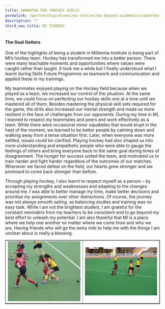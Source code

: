 ```yaml
---
title: SAMANTHA FOO (HOCKEY GIRLS)
permalink: /partnership/alumni/mi-stories/mi-beyond-academics/samantha-foo-hockey-girls/
description: ""
third_nav_title: MI STORIES
---
```

<h4><strong>The Goal Getters</strong></h4>
<p>One of the highlights of being a student in Millennia Institute is being part of MI&rsquo;s hockey team. Hockey has transformed me into a better person. There were many teachable moments and opportunities where values were caught rather than taught. It took me a while but I finally understood what I learnt during Skills Future Programme on teamwork and communication and applied these in my trainings.</p>
<p>My teammates enjoyed playing on the Hockey field because when we played as a team, we increased our control of the situation. At the same time, we could focus on perfecting our hockey skills one at a time until we mastered all of them. Besides mastering the physical skill sets required for the game, the drills also increased our mental strength and made us more resilient in the face of challenges from our opponents. During my time in MI, I learned to respect my teammates and peers and work effectively as a team. While there were occasional minor squabbles that would erupt in the heat of the moment, we learned to be better people by calming down and walking away from a tense situation first. Later, when everyone was more settled, issues could be clarified. Playing hockey had also shaped us into more understanding and empathetic people who were able to gauge the feelings of others and bring everyone back to the same goal during times of disagreement. The hunger for success united the team, and motivated us to train harder and fight harder regardless of the outcomes of our matches. Whenever we faced defeat on the field, our hearts grew stronger and we promised to come back stronger than before.</p>
<p>Through playing hockey, I also learnt to respect myself as a person &ndash; by accepting my strengths and weaknesses and adapting to the changes around me. I was able to better manage my time, make better decisions and prioritise my assignments over other distractions. Of course, the journey was not always smooth sailing, as balancing studies and training was no easy task. While I am not the brightest student, I am grateful for the constant reminders from my teachers to be consistent and to go beyond my best effort to unleash my potential. I am also thankful that MI is a place where we help one another no matter where we come from and who we are. Having friends who will go the extra mile to help me with the things I am unclear about is really a blessing.</p>
<table style="border-collapse: collapse; width: 100%;" border="1">
<tbody>
<tr>
<td style="width: 50%;"><img src="/images/sam1.jpg"></td>
<td style="width: 50%;"><img src="/images/sam2.jpg"></td>
</tr>
</tbody>
</table>